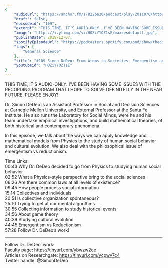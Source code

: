 ```yaml
---
{
	"audiourl": "https://anchor.fm/s/822ba20/podcast/play/2011070/https%3A%2F%2Fd3ctxlq1ktw2nl.cloudfront.net%2Fproduction%2F2018-11-31%2F7735001-48000-2-476a49c2e5d71.mp3",
	"draft": false,
	"episodeid": "109",
	"excerpt": "THIS TIME, IT’S AUDIO-ONLY. I’VE BEEN HAVING SOME ISSUES WITH THE RECORDING PROGRAM THAT I HOPE TO SOLVE DEFINITELLY IN THE NEAR FUTURE. PLEASE ENJOY!",
	"image": "https://i.ytimg.com/vi/HOZiYYOZ1sE/maxresdefault.jpg",
	"publishDate": 2018-12-07,
	"spotifyEpisodeUrl": "https://podcasters.spotify.com/pod/show/thedissenter/episodes/109-Simon-DeDeo-From-Atoms-to-Societies--Emergentism-and-Reductionism-e2rsfu",
	"tags": [
		"General Science"
	],
	"title": "#109 Simon DeDeo: From Atoms to Societies, Emergentism and Reductionism",
	"youtubeid": "HOZiYYOZ1sE"
}
---
```

THIS TIME, IT’S AUDIO-ONLY. I’VE BEEN HAVING SOME ISSUES WITH THE RECORDING PROGRAM THAT I HOPE TO SOLVE DEFINITELLY IN THE NEAR FUTURE. PLEASE ENJOY!

Dr. Simon DeDeo is an Assistant Professor in Social and Decision Sciences at Carnegie Mellon University, and External Professor at the Santa Fe Institute. He also runs the Laboratory for Social Minds, were he and his team undertake empirical investigations, and build mathematical theories, of both historical and contemporary phenomena.

In this episode, we talk about the ways we can apply knowledge and mathematical models from Physics to the study of human social behavior and cultural evolution. We also deal with the philosophical issue of emergentism vs reductionism.  

Time Links:  
<time>00:43</time> Why Dr. DeDeo decided to go from Physics to studying human social behavior  
<time>02:52</time> What a Physics-style perspective bring to the social sciences                    
<time>06:26</time> Are there common laws at all levels of existence?              
<time>09:45</time> How people process social information            
<time>15:14</time> Collectives and individuals           
<time>20:51</time> Is collective organization spontaneous?   
<time>25:10</time> Trying to get at our mental algorithms  
<time>30:55</time> Collecting information to study historical events  
<time>34:56</time> About game theory    
<time>40:39</time> Studying cultural evolution  
<time>44:45</time> Emergentism vs Reductionism  
<time>57:28</time> Follow Dr. DeDeo’s work!    

---

Follow Dr. DeDeo’ work:  
Faculty page: https://tinyurl.com/ybwzw2ee  
Articles on Researchgate: https://tinyurl.com/ycpwv7c4  
Twitter handle: @SimonDeDeo
